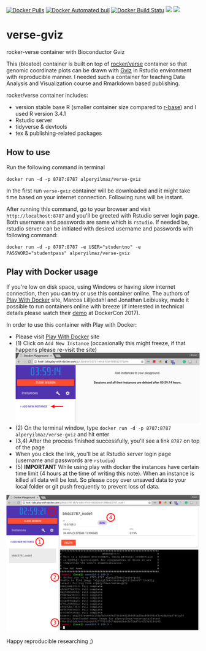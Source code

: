 [![Docker Pulls](https://img.shields.io/docker/pulls/alperyilmaz/verse-gviz.svg)](https://hub.docker.com/r/alperyilmaz/verse-gviz/) [![Docker Automated buil](https://img.shields.io/docker/automated/alperyilmaz/verse-gviz.svg?style=flat-square)](https://hub.docker.com/r/alperyilmaz/verse-gviz/) [![Docker Build Statu](https://img.shields.io/docker/build/alperyilmaz/verse-gviz.svg?style=flat-square)](https://hub.docker.com/r/alperyilmaz/verse-gviz/) [![](https://images.microbadger.com/badges/image/alperyilmaz/verse-gviz.svg)](https://microbadger.com/images/alperyilmaz/verse-gviz "Get your own image badge on microbadger.com") [![](https://images.microbadger.com/badges/license/alperyilmaz/verse-gviz.svg)](https://microbadger.com/images/alperyilmaz/verse-gviz "Get your own license badge on microbadger.com")

# verse-gviz
rocker-verse container with Bioconductor Gviz

This (bloated) container is built on top of [rocker/verse](https://hub.docker.com/r/rocker/verse/) container so that genomic coordinate plots can be drawn with [Gviz](http://bioconductor.org/packages/release/bioc/html/Gviz.html) in Rstudio environment with reproducible manner. I needed such a container for teaching Data Analysis and Visualization course and Rmarkdown based publishing.

rocker/verse container includes:

* version stable base R (smaller container size compared to [r-base](https://hub.docker.com/r/_/r-base/)) and I used R version 3.4.1 
* Rstudio server
* tidyverse & devtools
* tex & publishing-related packages

## How to use

Run the following command in terminal

```
docker run -d -p 8787:8787 alperyilmaz/verse-gviz
```

In the first run `verse-gviz` container will be downloaded and it might take time based on your internet connection. Following runs will be instant.

After running this command, go to your browser and visit `http://localhost:8787` and you'll be greeted with Rstudio server login page. Both username and passwords are same which is `rstudio`. If needed be, rstudio server can be initiated with desired username and passwords with following command:

```
docker run -d -p 8787:8787 -e USER="studentno" -e PASSWORD="studentpass" alperyilmaz/verse-gviz
```

## Play with Docker usage

If you're low on disk space, using Windows or having slow internet connection, then you can try or use this container online. The authors of [Play With Docker](http://play-with-docker.com/) site, Marcos Lilljedahl and Jonathan Leibiusky, made it possible to run containers online with breeze (if interested in technical details please watch their [demo](https://www.youtube.com/watch?v=-h2VTE9WnZs#t=3m03s) at DockerCon 2017). 

In order to use this container with Play with Docker:

* Please visit  [Play With Docker](http://labs.play-with-docker.com/) site
* (1) Click on `Add New Instance` (occasionally this might freeze, if that happens please re-visit the site)
  ![new instance button](pwd1.png)
* (2) On the terminal window, type `docker run -d -p 8787:8787 alperyilmaz/verse-gviz` and hit enter
* (3,4) After the process finished successfully, you'll see a link `8787` on top of the page
* When you click the link, you'll be at Rstudio server login page (username and passwords are `rstudio`)
* (5) **IMPORTANT** While using play with docker the instances have certain time limit (4 hours at the time of writing this note). When an instance is killed all data will be lost. So please copy over unsaved data to your local folder or git push frequently to prevent loss of data.

![annotated-instructions](pwd2-annotated.png)

Happy reproducible researching ;)

